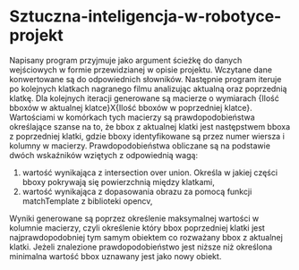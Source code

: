 # Sztuczna-inteligencja-w-robotyce-projekt
Napisany program przyjmuje jako argument ścieżkę do danych wejściowych w formie przewidzianej w opisie projektu.
Wczytane dane konwertowane są do odpowiednich słowników. Następnie program iteruje po kolejnych klatkach nagranego filmu analizując aktualną oraz poprzednią klatkę.
Dla kolejnych iteracji generowane są macierze o wymiarach {Ilość bboxów w aktualnej klatce}X{Ilość bboxów w poprzedniej klatce}. Wartościami w komórkach tych macierzy są prawdopodobieństwa określające szanse na to, że bbox z aktualnej klatki jest następstwem bboxa z poprzedniej klatki, gdzie bboxy identyfikowane są przez numer wiersza i kolumny w macierzy.
Prawdopodobieństwa obliczane są na podstawie dwóch wskaźników wziętych z odpowiednią wagą:
1. wartość wynikająca z intersection over union. Określa w jakiej części bboxy pokrywają się powierzchnią między klatkami,
2. wartość wynikająca z dopasowania obrazu za pomocą funkcji matchTemplate z biblioteki opencv,

Wyniki generowane są poprzez określenie maksymalnej wartości w kolumnie macierzy, czyli określenie który bbox poprzedniej klatki jest najprawdopodobniej tym samym obiektem co rozważany bbox z aktualnej klatki.
Jeżeli znalezione prawdopodobieństwo jest niższe niż określona minimalna wartość bbox uznawany jest jako nowy obiekt.
